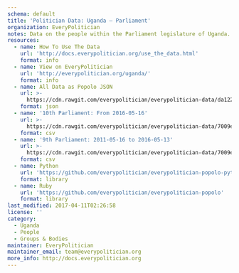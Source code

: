 ```yaml
---
schema: default
title: 'Politician Data: Uganda — Parliament'
organization: EveryPolitician
notes: Data on the people within the Parliament legislature of Uganda.
resources:
  - name: How To Use The Data
    url: 'http://docs.everypolitician.org/use_the_data.html'
    format: info
  - name: View on EveryPolitician
    url: 'http://everypolitician.org/uganda/'
    format: info
  - name: All Data as Popolo JSON
    url: >-
      https://cdn.rawgit.com/everypolitician/everypolitician-data/da1222f2f865abf07d44503cd9ca10964ccbeccf/data/Uganda/Parliament/ep-popolo-v1.0.json
    format: json
  - name: '10th Parliament: From 2016-05-16'
    url: >-
      https://cdn.rawgit.com/everypolitician/everypolitician-data/7009eb28142679414e7a75752eb887b73f0c3b18/data/Uganda/Parliament/term-10.csv
    format: csv
  - name: '9th Parliament: 2011-05-16 to 2016-05-13'
    url: >-
      https://cdn.rawgit.com/everypolitician/everypolitician-data/7009eb28142679414e7a75752eb887b73f0c3b18/data/Uganda/Parliament/term-9.csv
    format: csv
  - name: Python
    url: 'https://github.com/everypolitician/everypolitician-popolo-python'
    format: library
  - name: Ruby
    url: 'https://github.com/everypolitician/everypolitician-popolo'
    format: library
last_modified: 2017-04-11T02:26:58
license: ''
category:
  - Uganda
  - People
  - Groups & Bodies
maintainer: EveryPolitician
maintainer_email: team@everypolitician.org
more_info: http://docs.everypolitician.org
---
```

